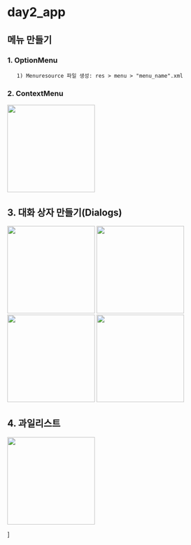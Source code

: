 # day2_app


## 메뉴 만들기

### 1. OptionMenu

       1) Menuresource 파일 생성: res > menu > "menu_name".xml

### 2. ContextMenu
 <img src="https://user-images.githubusercontent.com/63465350/124954874-839cdb80-e051-11eb-986e-fc784ced30c4.png" width="200">
      


## 3. 대화 상자 만들기(Dialogs)
<img src="https://user-images.githubusercontent.com/63465350/124954954-99120580-e051-11eb-9bb4-efcc9c81e38e.png" width="200">
<img src="https://user-images.githubusercontent.com/63465350/124954967-9adbc900-e051-11eb-9675-6334ecf4fa25.png" width="200">
<img src="https://user-images.githubusercontent.com/63465350/124954971-9c0cf600-e051-11eb-8c17-bd5cb1139db5.png" width="200">
<img src="https://user-images.githubusercontent.com/63465350/124954977-9ca58c80-e051-11eb-86f8-f923cbc64f7f.png" width="200">

## 4. 과일리스트 

<img src="https://user-images.githubusercontent.com/63465350/124955000-a3340400-e051-11eb-96bb-e7eeb01e9547.png" width="200">

]
